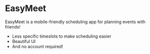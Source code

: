# EasyMeet

EasyMeet is a mobile-friendly scheduling app for planning events with friends! 
- Less specific timeslots to make scheduling easier
- Beautiful UI
- And no account required!